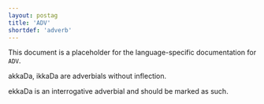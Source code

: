 ```yaml
---
layout: postag
title: 'ADV'
shortdef: 'adverb'
---
```


This document is a placeholder for the language-specific documentation
for `ADV`.

akkaDa, ikkaDa are adverbials without inflection.

ekkaDa is an interrogative adverbial and should be marked as such.

